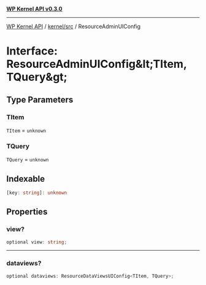 [**WP Kernel API v0.3.0**](../../../README.md)

---

[WP Kernel API](../../../README.md) / [kernel/src](../README.md) / ResourceAdminUIConfig

# Interface: ResourceAdminUIConfig\&lt;TItem, TQuery\&gt;

## Type Parameters

### TItem

`TItem` = `unknown`

### TQuery

`TQuery` = `unknown`

## Indexable

```ts
[key: string]: unknown
```

## Properties

### view?

```ts
optional view: string;
```

---

### dataviews?

```ts
optional dataviews: ResourceDataViewsUIConfig<TItem, TQuery>;
```
